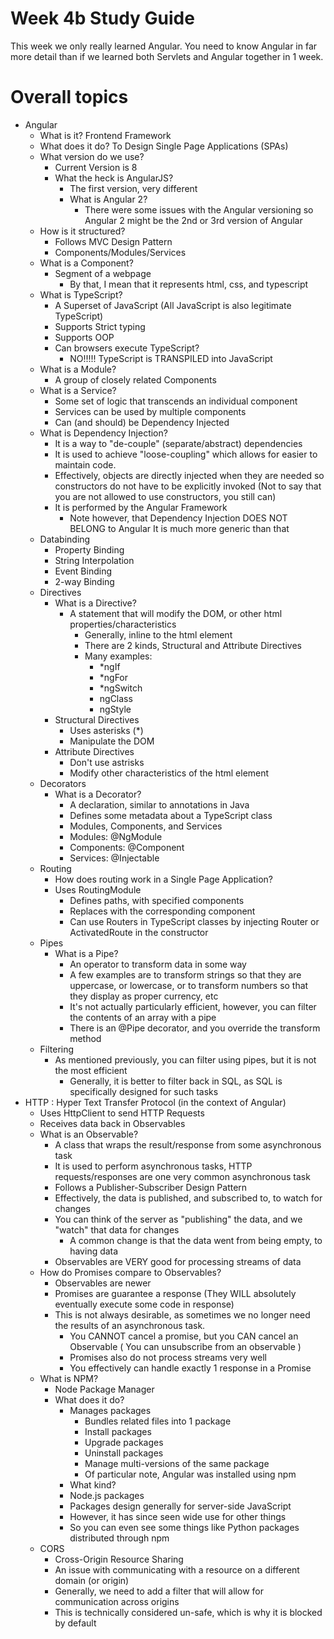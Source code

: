 # Week 4b Study Guide

This week we only really learned Angular. You need to know Angular in far more
detail than if we learned both Servlets and Angular together in 1 week.

# Overall topics
- Angular
  - What is it? Frontend Framework
  - What does it do? To Design Single Page Applications (SPAs)
  - What version do we use?
    - Current Version is 8
    - What the heck is AngularJS?
      - The first version, very different
      - What is Angular 2?
        - There were some issues with the Angular versioning
          so Angular 2 might be the 2nd or 3rd version of Angular
  - How is it structured?
    - Follows MVC Design Pattern
    - Components/Modules/Services
  - What is a Component?
    - Segment of a webpage
      - By that, I mean that it represents html, css, and typescript
  - What is TypeScript?
    - A Superset of JavaScript (All JavaScript is also legitimate TypeScript)
    - Supports Strict typing
    - Supports OOP
    - Can browsers execute TypeScript?
      - NO!!!!! TypeScript is TRANSPILED into JavaScript
  - What is a Module?
    - A group of closely related Components
  - What is a Service?
    - Some set of logic that transcends an individual component
    - Services can be used by multiple components
    - Can (and should) be Dependency Injected
  - What is Dependency Injection?
    - It is a way to "de-couple" (separate/abstract) dependencies
    - It is used to achieve "loose-coupling" which allows for easier
      to maintain code.
    - Effectively, objects are directly injected when they are needed
      so constructors do not have to be explicitly invoked
      (Not to say that you are not allowed to use constructors, you still can)
    - It is performed by the Angular Framework
      - Note however, that Dependency Injection DOES NOT BELONG to Angular
        It is much more generic than that
  - Databinding
    - Property Binding
    - String Interpolation
    - Event Binding
    - 2-way Binding
  - Directives
    - What is a Directive?
      - A statement that will modify the DOM, or other html properties/characteristics
        - Generally, inline to the html element
        - There are 2 kinds, Structural and Attribute Directives
        - Many examples:
          - *ngIf
          - *ngFor
          - *ngSwitch
          - ngClass
          - ngStyle
    - Structural Directives
      - Uses asterisks (*)
      - Manipulate the DOM
    - Attribute Directives
      - Don't use astrisks
      - Modify other characteristics of the html element
  - Decorators
    - What is a Decorator?
      - A declaration, similar to annotations in Java
      - Defines some metadata about a TypeScript class
      - Modules, Components, and Services
      - Modules: @NgModule
      - Components: @Component
      - Services: @Injectable
  - Routing
    - How does routing work in a Single Page Application?
    - Uses RoutingModule
      - Defines paths, with specified components
      - Replaces <router-outlet> with the corresponding component
      - Can use Routers in TypeScript classes by injecting
        Router or ActivatedRoute in the constructor
  - Pipes
    - What is a Pipe?
      - An operator to transform data in some way
      - A few examples are to transform strings so that they are uppercase,
        or lowercase, or to transform numbers so that they display as proper currency, etc
      - It's not actually particularly efficient, however, you can filter the contents
        of an array with a pipe
      - There is an @Pipe decorator, and you override the transform method
  - Filtering
    - As mentioned previously, you can filter using pipes, but it is not the most efficient
      - Generally, it is better to filter back in SQL, as SQL is specifically designed
        for such tasks
- HTTP : Hyper Text Transfer Protocol (in the context of Angular)
  - Uses HttpClient to send HTTP Requests
  - Receives data back in Observables
  - What is an Observable?
    - A class that wraps the result/response from some asynchronous task
    - It is used to perform asynchronous tasks, HTTP requests/responses are one
      very common asynchronous task
    - Follows a Publisher-Subscriber Design Pattern
    - Effectively, the data is published, and subscribed to, to watch for changes
    - You can think of the server as "publishing" the data, and we "watch" that
      data for changes
      - A common change is that the data went from being empty, to having data
    - Observables are VERY good for processing streams of data
  - How do Promises compare to Observables?
    - Observables are newer
    - Promises are guarantee a response (They WILL absolutely eventually execute
      some code in response)
    - This is not always desirable, as sometimes we no longer need the results of
      an asynchronous task.
      - You CANNOT cancel a promise, but you CAN cancel an Observable
        ( You can unsubscribe from an observable )
      - Promises also do not process streams very well
      - You effectively can handle exactly 1 response in a Promise
  - What is NPM?
    - Node Package Manager
    - What does it do?
      - Manages packages
        - Bundles related files into 1 package
        - Install packages
        - Upgrade packages
        - Uninstall packages
        - Manage multi-versions of the same package
        - Of particular note, Angular was installed using npm
      - What kind?
      - Node.js packages
      - Packages design generally for server-side JavaScript
      - However, it has since seen wide use for other things
      - So you can even see some things like Python packages distributed through npm
  - CORS
    - Cross-Origin Resource Sharing
    - An issue with communicating with a resource on a different domain (or origin)
    - Generally, we need to add a filter that will allow for communication across origins
    - This is technically considered un-safe, which is why it is blocked by default
